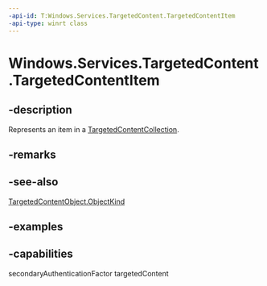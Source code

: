 ```yaml
---
-api-id: T:Windows.Services.TargetedContent.TargetedContentItem
-api-type: winrt class
---
```


<!-- Class syntax.
public class TargetedContentItem 
-->

# Windows.Services.TargetedContent.TargetedContentItem

## -description

Represents an item in a [TargetedContentCollection](targetedcontentcollection.md).

## -remarks

## -see-also

[TargetedContentObject.ObjectKind](targetedcontentobject_objectkind.md)

## -examples

## -capabilities

secondaryAuthenticationFactor
targetedContent
